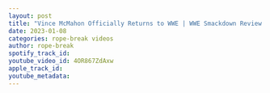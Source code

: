 ```yaml
---
layout: post
title: "Vince McMahon Officially Returns to WWE | WWE Smackdown Review 1/6/23"
date: 2023-01-08
categories: rope-break videos
author: rope-break
spotify_track_id: 
youtube_video_id: 4OR867ZdAxw
apple_track_id: 
youtube_metadata: 
---
```

